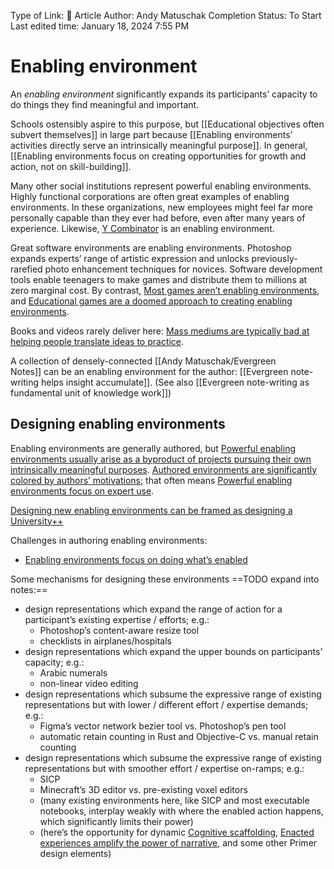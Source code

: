 Type of Link: 📝 Article
Author: Andy Matuschak
Completion Status: To Start
Last edited time: January 18, 2024 7:55 PM
# Enabling environment
An _enabling environment_ significantly expands its participants’ capacity to do things they find meaningful and important.

Schools ostensibly aspire to this purpose, but [[Educational objectives often subvert themselves]] in large part because [[Enabling environments’ activities directly serve an intrinsically meaningful purpose]]. In general, [[Enabling environments focus on creating opportunities for growth and action, not on skill-building]]. 

Many other social institutions represent powerful enabling environments. Highly functional corporations are often great examples of enabling environments. In these organizations, new employees might feel far more personally capable than they ever had before, even after many years of experience. Likewise, [Y Combinator](https://notes.andymatuschak.org/z9MxCsvv8DcHndqRECbxrRi) is an enabling environment.

Great software environments are enabling environments. Photoshop expands experts’ range of artistic expression and unlocks previously-rarefied photo enhancement techniques for novices. Software development tools enable teenagers to make games and distribute them to millions at zero marginal cost. By contrast, [Most games aren’t enabling environments](https://notes.andymatuschak.org/zS7EYYnBEDPVcYdqCRTCi5Q), and [Educational games are a doomed approach to creating enabling environments](https://notes.andymatuschak.org/zUVBJdPc4kBud5fsLmPFpbw). 

Books and videos rarely deliver here: [Mass mediums are typically bad at helping people translate ideas to practice](https://notes.andymatuschak.org/zHjz9JSan5WNzDR7MXxjLix). 

A collection of densely-connected [[Andy Matuschak/Evergreen Notes]] can be an enabling environment for the author: [[Evergreen note-writing helps insight accumulate]]. (See also [[Evergreen note-writing as fundamental unit of knowledge work]])

## Designing enabling environments

Enabling environments are generally authored, but [Powerful enabling environments usually arise as a byproduct of projects pursuing their own intrinsically meaningful purposes](https://notes.andymatuschak.org/z2huUCj3ko99HdzFcmEDfZD). [Authored environments are significantly colored by authors’ motivations](https://notes.andymatuschak.org/z4wZFERkVVVVy6bN6BE8kQz); that often means [Powerful enabling environments focus on expert use](https://notes.andymatuschak.org/zY3aLuvtsYS54QnymGKFGwg).

[Designing new enabling environments can be framed as designing a University++](https://notes.andymatuschak.org/zyjePyZ77P2BfdkRBuQB2x)

Challenges in authoring enabling environments:

- [Enabling environments focus on doing what’s enabled](https://notes.andymatuschak.org/z2etsLyP1LJUwNDPCwvRdUG)

Some mechanisms for designing these environments ==TODO expand into notes:==

- design representations which expand the range of action for a participant’s existing expertise / efforts; e.g.:
    - Photoshop’s content-aware resize tool
    - checklists in airplanes/hospitals
- design representations which expand the upper bounds on participants’ capacity; e.g.:
    - Arabic numerals
    - non-linear video editing
- design representations which subsume the expressive range of existing representations but with lower / different effort / expertise demands; e.g.:
    - Figma’s vector network bezier tool vs. Photoshop’s pen tool
    - automatic retain counting in Rust and Objective-C vs. manual retain counting
- design representations which subsume the expressive range of existing representations but with smoother effort / expertise on-ramps; e.g.:
    - SICP
    - Minecraft’s 3D editor vs. pre-existing voxel editors
    - (many existing environments here, like SICP and most executable notebooks, interplay weakly with where the enabled action happens, which significantly limits their power)
    - (here’s the opportunity for dynamic [Cognitive scaffolding](https://notes.andymatuschak.org/zWSH2QNUsrTGP4V15JBaaEv), [Enacted experiences amplify the power of narrative](https://notes.andymatuschak.org/zQ9BWTY2JK6eJvCSqupc7UF), and some other Primer design elements)